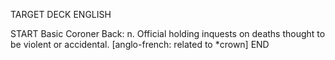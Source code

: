 TARGET DECK
ENGLISH

START
Basic
Coroner
Back: n. Official holding inquests on deaths thought to be violent or accidental. [anglo-french: related to *crown]
END

